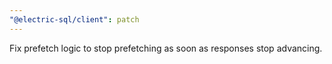 ```yaml
---
"@electric-sql/client": patch
---
```


Fix prefetch logic to stop prefetching as soon as responses stop advancing.
